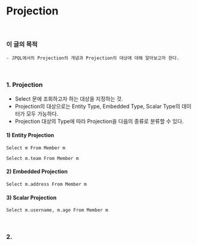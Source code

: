 # Projection
<br/>

### 이 글의 목적
    - JPQL에서의 Projection의 개념과 Projection의 대상에 대해 알아보고자 한다.
<br/>

### 1. Projection
- Select 문에 조회하고자 하는 대상을 지정하는 것.
- Projection의 대상으로는 Entity Type, Embedded Type, Scalar Type의 데이터가 모두 가능하다.
- Projection 대상의 Type에 따라 Projection을 다음의 종류로 분류할 수 있다.
#### 1) Entity Projection
```plaintext
Select m From Member m
```
```plaintext
Select m.team From Member m
```
#### 2) Embedded Projection
```plaintext
Select m.address From Member m
```
#### 3) Scalar Projection
```plaintext
Select m.username, m.age From Member m
```
<br/>

### 2.
